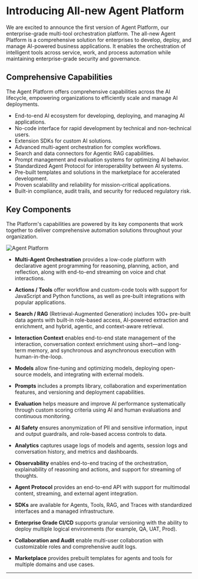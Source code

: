 # Introducing All-new Agent Platform

We are excited to announce the first version of Agent Platform, our enterprise-grade multi-tool orchestration platform. The all-new Agent Platform is a comprehensive solution for enterprises to develop, deploy, and manage AI-powered business applications. It enables the orchestration of intelligent tools across service, work, and process automation while maintaining enterprise-grade security and governance. 

## Comprehensive Capabilities

The Agent Platform offers comprehensive capabilities across the AI lifecycle, empowering organizations to efficiently scale and manage AI deployments.

* End-to-end AI ecosystem for developing, deploying, and managing AI applications.
* No-code interface for rapid development by technical and non-technical users.
* Extension SDKs for custom AI solutions.
* Advanced multi-agent orchestration for complex workflows.
* Search and data connectors for Agentic RAG capabilities.
* Prompt management and evaluation systems for optimizing AI behavior.
* Standardized Agent Protocol for interoperability between AI systems.
* Pre-built templates and solutions in the marketplace for accelerated development.
* Proven scalability and reliability for mission-critical applications.
* Built-in compliance, audit trails, and security for reduced regulatory risk.


## Key Components
The Platform's capabilities are powered by its key components that work together to deliver comprehensive automation solutions throughout your organization.

<img src="../images/agent-platform-overview.png" alt="Agent Platform" title="Agent Platform">

* **Multi-Agent Orchestration** provides a low-code platform with declarative agent programming for reasoning, planning, action, and reflection, along with end-to-end streaming on voice and chat interactions.

* **Actions / Tools** offer workflow and custom-code tools with support for JavaScript and Python functions, as well as pre-built integrations with popular applications.

* **Search / RAG** (Retrieval-Augmented Generation) includes 100+ pre-built data agents with built-in role-based access, AI-powered extraction and enrichment, and hybrid, agentic, and context-aware retrieval.

* **Interaction Context** enables end-to-end state management of the interaction, conversation context enrichment using short—and long-term memory, and synchronous and asynchronous execution with human-in-the-loop.

* **Models** allow fine-tuning and optimizing models, deploying open-source models, and integrating with external models.

* **Prompts** includes a prompts library, collaboration and experimentation features, and versioning and deployment capabilities.

* **Evaluation** helps measure and improve AI performance systematically through custom scoring criteria using AI and human evaluations and continuous monitoring.

* **AI Safety** ensures anonymization of PII and sensitive information, input and output guardrails, and role-based access controls to data.

* **Analytics** captures usage logs of models and agents, session logs and conversation history, and metrics and dashboards.

* **Observability** enables end-to-end tracing of the orchestration, explainability of reasoning and actions, and support for streaming of thoughts.

* **Agent Protocol** provides an end-to-end API with support for multimodal content, streaming, and external agent integration.

* **SDKs** are available for Agents, Tools, RAG, and Traces with standardized interfaces and a managed infrastructure.

* **Enterprise Grade CI/CD** supports granular versioning with the ability to deploy multiple logical environments (for example, QA, UAT, Prod).

* **Collaboration and Audit** enable multi-user collaboration with customizable roles and comprehensive audit logs.

* **Marketplace** provides prebuilt templates for agents and tools for multiple domains and use cases.

<hr>